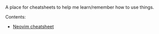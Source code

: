 A place for cheatsheets to help me learn/remember how to use things.

Contents:

* [Neovim cheatsheet](nvim.md)

